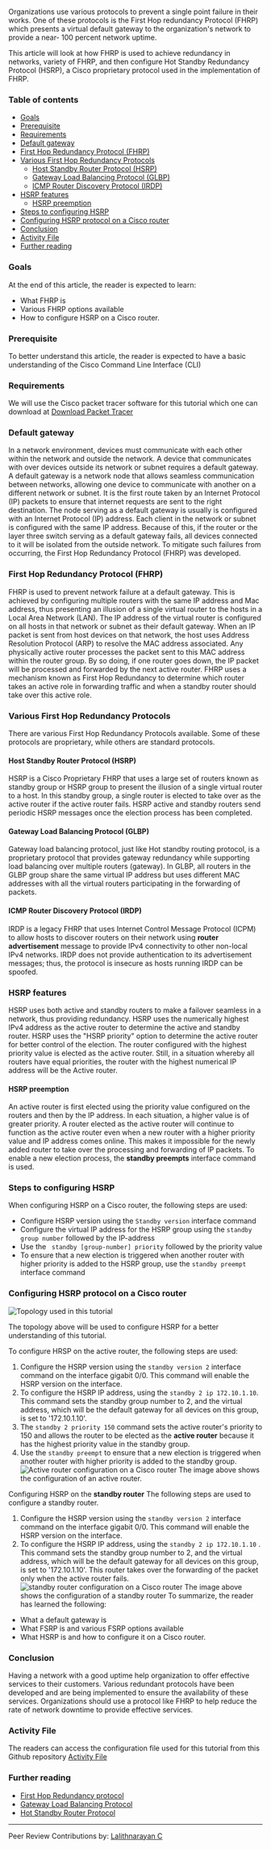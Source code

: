 Organizations use various protocols to prevent a single point failure in their works. One of these protocols is the First Hop redundancy Protocol (FHRP) which presents a virtual default gateway to the organization's network to provide a near- 100 percent network uptime.

This article will look at how FHRP is used to achieve redundancy in networks, variety of FHRP, and then configure Hot Standby Redundancy Protocol (HSRP), a Cisco proprietary protocol used in the implementation of FHRP.

### Table of contents

- [Goals](#goals)
- [Prerequisite](#prerequisite)
- [Requirements](#requirements)
- [Default gateway](#default-gateway)
- [First Hop Redundancy Protocol (FHRP)](#first-hop-redundancy-protocol-fhrp)
- [Various First Hop Redundancy Protocols](#various-first-hop-redundancy-protocols)
  - [Host Standby Router Protocol (HSRP)](#host-standby-router-protocol-hsrp)
  - [Gateway Load Balancing Protocol (GLBP)](#gateway-load-balancing-protocol-glbp)
  - [ICMP Router Discovery Protocol (IRDP)](#icmp-router-discovery-protocol-irdp)
- [HSRP features](#hsrp-features)
  - [HSRP preemption](#hsrp-preemption)
- [Steps to configuring HSRP](#steps-to-configuring-hsrp)
- [Configuring HSRP protocol on a Cisco router](#configuring-hsrp-protocol-on-a-cisco-router)
- [Conclusion](#conclusion)
- [Activity File](#activity-file)
- [Further reading](#further-reading)

### Goals
At the end of this article, the reader is expected to learn:
- What FHRP is
- Various FHRP options available
- How to configure HSRP on a Cisco router.
  
### Prerequisite
To better understand this article, the reader is expected to have a basic understanding of the Cisco Command Line Interface (CLI)

### Requirements
We will use the Cisco packet tracer software for this tutorial which one can download at [Download Packet Tracer](https://www.netacad.com/portal/resources/packet-tracer)

### Default gateway
In a network environment, devices must communicate with each other within the network and outside the network. A device that communicates with over devices outside its network or subnet requires a default gateway.
A default gateway is a network node that allows seamless communication between networks, allowing one device to communicate with another on a different network or subnet. It is the first route taken by an Internet Protocol (IP) packets to ensure that internet requests are sent to the right destination.
The node serving as a default gateway is usually is configured with an Internet Protocol (IP) address. Each client in the network or subnet is configured with the same IP address. Because of this, if the router or the layer three switch serving as a default gateway fails, all devices connected to it will be isolated from the outside network.
To mitigate such failures from occurring, the First Hop Redundancy Protocol (FHRP) was developed.

### First Hop Redundancy Protocol (FHRP)
FHRP is used to prevent network failure at a default gateway. This is achieved by configuring multiple routers with the same IP address and Mac address, thus presenting an illusion of a single virtual router to the hosts in a Local Area Network (LAN).
The IP address of the virtual router is configured on all hosts in that network or subnet as their default gateway. 
When an IP packet is sent from host devices on that network, the host uses Address Resolution Protocol (ARP) to resolve the MAC address associated. Any physically active router processes the packet sent to this MAC address within the router group. By so doing, if one router goes down, the IP packet will be processed and forwarded by the next active router.
FHRP uses a mechanism known as First Hop Redundancy to determine which router takes an active role in forwarding traffic and when a standby router should take over this active role.

### Various First Hop Redundancy Protocols
There are various First Hop Redundancy Protocols available. Some of these protocols are proprietary, while others are standard protocols.

#### Host Standby Router Protocol (HSRP)
HSRP is a Cisco Proprietary FHRP that uses a large set of routers known as standby group or HSRP group to present the illusion of a single virtual router to a host. In this standby group, a single router is elected to take over as the active router if the active router fails.
HSRP active and standby routers send periodic HSRP messages once the election process has been completed.

#### Gateway Load Balancing Protocol (GLBP)
Gateway load balancing protocol, just like Hot standby routing protocol, is a proprietary protocol that provides gateway redundancy while supporting load balancing over multiple routers (gateway).
In GLBP, all routers in the GLBP group share the same virtual IP address but uses different MAC addresses with all the virtual routers participating in the forwarding of packets.

#### ICMP Router Discovery Protocol (IRDP)
IRDP is a legacy FHRP that uses Internet Control Message Protocol (ICPM) to allow hosts to discover routers on their network using **router advertisement** message to provide IPv4 connectivity to other non-local IPv4 networks.
IRDP does not provide authentication to its advertisement messages; thus, the protocol is insecure as hosts running IRDP can be spoofed.

### HSRP features
HSRP uses both active and standby routers to make a failover seamless in a network, thus providing redundancy.
HSRP uses the numerically highest IPv4 address as the active router to determine the active and standby router. HSRP uses the "HSRP priority" option to determine the active router for better control of the election. 
The router configured with the highest priority value is elected as the active router. Still, in a situation whereby all routers have equal priorities, the router with the highest numerical IP address will be the Active router.

#### HSRP preemption
An active router is first elected using the priority value configured on the routers and then by the IP address. In each situation, a higher value is of greater priority.
A router elected as the active router will continue to function as the active router even when a new router with a higher priority value and IP address comes online. This makes it impossible for the newly added router to take over the processing and forwarding of IP packets.
To enable a new election process, the **standby preempts** interface command is used.

### Steps to configuring HSRP
When configuring HSRP on a Cisco router, the following steps are used:
- Configure HSRP version using the ```Standby version``` interface command
- Configure the virtual IP address for the HSRP group using the ```standby group number``` followed by the IP-address
- Use the ``` standby [group-number] priority``` followed by the priority value
- To ensure that a new election is triggered when another router with higher priority is added to the HSRP group, use the ```standby preempt``` interface command

### Configuring HSRP protocol on a Cisco router
![Topology used in this tutorial](/engineering-education/concept-of-first-hop-redundancy-protocol/topo.jpeg)

The topology above will be used to configure HSRP for a better understanding of this tutorial.

To configure HRSP on the active router, the following steps are used:
1.	Configure the HSRP version using the ```standby version 2``` interface command on the interface gigabit 0/0. This command will enable the HSRP version on the interface.
2.	To configure the HSRP IP address, using the ```standby 2 ip 172.10.1.10```. This command sets the standby group number to 2, and the virtual address, which will be the default gateway for all devices on this group, is set to '172.10.1.10'.
3.	The ```standby 2 priority 150``` command sets the active router's priority to 150 and allows the router to be elected as the **active router** because it has the highest priority value in the standby group.
4.	Use the ```standby preempt``` to ensure that a new election is triggered when another router with higher priority is added to the standby group.
![Active router configuration on a Cisco router](/engineering-education/concept-of-first-hop-redundancy-protocol/topo.jpeg)
The image above shows the configuration of an active router.

Configuring HSRP on the **standby router**
The following steps are used to configure a standby router.
1.	Configure the HSRP version using the ```standby version 2``` interface command on the interface gigabit 0/0. This command will enable the HSRP version on the interface.
2.	To configure the HSRP IP address, using the ```standby 2 ip 172.10.1.10``` . This command sets the standby group number to 2, and the virtual address, which will be the default gateway for all devices on this group, is set to '172.10.1.10'.
This router takes over the forwarding of the packet only when the active router fails.
![standby router configuration on a Cisco router](/engineering-education/concept-of-first-hop-redundancy-protocol/stanby.jpeg)
The image above shows the configuration of a standby router
To summarize, the reader has learned the following:
- What a default gateway is
- What FSRP is and various FSRP options available
- What HSRP is and how to configure it on a Cisco router.
  
### Conclusion
Having a network with a good uptime help organization to offer effective services to their customers. Various redundant protocols have been developed and are being implemented to ensure the availability of these services. Organizations should use a protocol like FHRP to help reduce the rate of network downtime to provide effective services.

### Activity File
The readers can access the configuration file used for this tutorial from this Github repository [Activity File](https://github.com/raboba2re/config/blob/main/hsrp.pkt)

### Further reading 
- [First Hop Redundancy protocol](https://www.expertnetworkconsultant.com/configuring/understanding-first-hop-redundancy-protocols-fhrp/)
- [Gateway Load Balancing Protocol](https://en.wikipedia.org/wiki/Gateway_Load_Balancing_Protocol)
- [Hot Standby Router Protocol](https://en.wikipedia.org/wiki/Hot_Standby_Router_Protocol)

---
Peer Review Contributions by: [Lalithnarayan C](/engineering-education/authors/lalithnarayan-c/)
